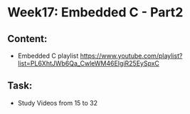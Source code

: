 # Week17: Embedded C - Part2
## Content:
- Embedded C playlist
https://www.youtube.com/playlist?list=PL6XhtJWb6Qa_CwleWM46EIgiR25EySpxC

## Task:
- Study Videos from 15 to 32
